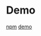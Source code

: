 # Demo

[npm](https://www.npmjs.com/package/google-map-tooltips-svelte)
[demo](https://google-map-tooltips-svelte-demo.netlify.app/)